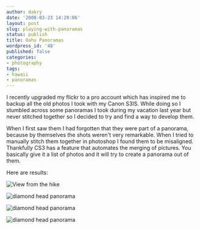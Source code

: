 ```yaml
---
author: dakry
date: '2008-03-23 14:20:06'
layout: post
slug: playing-with-panoramas
status: publish
title: Oahu Panoramas
wordpress_id: '48'
published: false
categories:
- photography
tags:
- hawaii
- panoramas
---
```


I recently upgraded my flickr to a pro account which has inspired me to backup
all the old photos I took with my Canon S3IS. While doing so I stumbled across
some panoramas I took during my vacation last year but never stitched together
so I decided to try and find a way to develop them.

When I first saw them I had forgotten that they were part of a panorama,
because by themselves the shots weren't very remarkable. When I tried to
manually stitch them together in photoshop I found them to be misaligned.
Thankfully CS3 has a feature that automates the merging of pictures. You
basically give it a list of photos and it will try to create a panorama out of
them.

Here are results:

![View from the
hike](http://farm3.static.flickr.com/2403/2353123291_312630a888_z.jpg)

![diamond head
panorama](http://farm3.static.flickr.com/2234/2353956510_d2694aa8c6_z.jpg)

![diamond head
panorama](http://farm3.static.flickr.com/2004/2353123085_7ef9591ba4_z.jpg)

![diamond head
panorama](http://farm4.static.flickr.com/3109/2353119211_de3fc42a50_z.jpg)

